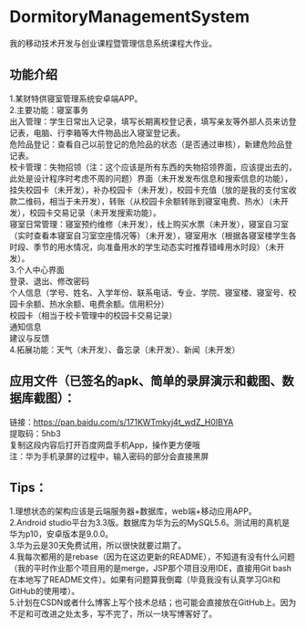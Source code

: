 # DormitoryManagementSystem
我的移动技术开发与创业课程暨管理信息系统课程大作业。

## 功能介绍
1.某财特供寝室管理系统安卓端APP。  
2.主要功能：寝室事务  
出入管理：学生日常出入记录，填写长期离校登记表，填写亲友等外部人员来访登记表，电脑、行李箱等大件物品出入寝室登记表。  
危险品登记：查看自己以前登记的危险品的状态（是否通过审核），新建危险品登记表。  
校卡管理：失物招领（注：这个应该是所有东西的失物招领界面，应该提出去的，此处是设计程序时考虑不周的问题）界面（未开发发布信息和搜索信息的功能），挂失校园卡（未开发），补办校园卡（未开发），校园卡充值（放的是我的支付宝收款二维码，相当于未开发），转账（从校园卡余额转账到寝室电费、热水）（未开发），校园卡交易记录（未开发搜索功能）。  
寝室日常管理：寝室预约维修（未开发），线上购买水票（未开发），寝室自习室（实时查看本寝室自习室空座情况等）（未开发），寝室用水（根据各寝室楼学生各时段、季节的用水情况，向准备用水的学生动态实时推荐错峰用水时段）（未开发）。  
3.个人中心界面  
登录、退出、修改密码  
个人信息（学号、姓名、入学年份、联系电话、专业、学院、寝室楼、寝室号、校园卡余额、热水余额、电费余额。信用积分）  
校园卡（相当于校卡管理中的校园卡交易记录）  
通知信息  
建议与反馈  
4.拓展功能：天气（未开发）、备忘录（未开发）、新闻（未开发）  

## 应用文件（已签名的apk、简单的录屏演示和截图、数据库截图）：
链接：https://pan.baidu.com/s/171KWTmkyj4t_wdZ_H0IBYA  
提取码：5hb3  
复制这段内容后打开百度网盘手机App，操作更方便哦  
注：华为手机录屏的过程中，输入密码的部分会直接黑屏 

## Tips：
1.理想状态的架构应该是云端服务器+数据库，web端+移动应用APP。    
2.Android studio平台为3.3版。数据库为华为云的MySQL5.6。测试用的真机是华为p10，安卓版本是9.0.0。  
3.华为云是30天免费试用，所以很快就要过期了。  
4.我每次都用的是rebase（因为在这边更新的README），不知道有没有什么问题（我的平时作业那个项目用的是merge，JSP那个项目没用IDE，直接用Git bash在本地写了README文件）。如果有问题算我倒霉（毕竟我没有认真学习Git和GitHub的使用喽）。  
5.计划在CSDN或者什么博客上写个技术总结；也可能会直接放在GitHub上。因为不足和可改进之处太多，写不完了，所以一块写博客好了。
